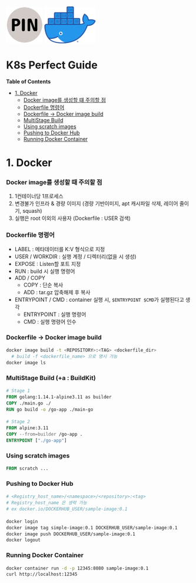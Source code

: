 <p float="left">
    <img src="Images/PIN.png" alt="PINLAB" height="100">
    <img src="Images/docker.png" alt="docker" height="100">
</p>

# K8s Perfect Guide

**Table of Contents**
* [1. Docker](#1-docker)
  * [Docker image를 생성할 떄 주의할 점](#docker-image를-생성할-때-주의할-점)
  * [Dockerfile 명령어](#dockerfile-명령어)
  * [Dockerfile -> Docker image build](#dockerfile---docker-image-build)
  * [MultiStage Build](#multistage-build-a--buildkit)
  * [Using scratch images](#using-scratch-images)
  * [Pushing to Docker Hub](#pushing-to-docker-hub)
  * [Running Docker Container](#running-docker-container)


# 1. Docker
### Docker image를 생성할 때 주의할 점
1. 1컨테이너당 1프로세스
2. 변경불가 인프라 & 경량 이미지 (경량 기반이미지, apt 캐시파일 삭제, 레이어 줄이기, squash)
3. 실행은 root 이외의 사용자 (Dockerfile : USER 검색)

### Dockerfile 명령어
* LABEL : 메타데이터를 K:V 형식으로 지정
* USER / WORKDIR : 실행 계정 / 디렉터리(없을 시 생성)
* EXPOSE : Listen할 포트 지정
* RUN : build 시 실행 명령어
* ADD / COPY
  * COPY : 단순 복사
  * ADD : tar.gz 압축해제 후 복사
* ENTRYPOINT / CMD : container 실행 시, `$ENTRYPOINT $CMD`가 실행된다고 생각
  * ENTRYPOINT : 실행 명령어
  * CMD : 실행 명령어 인수

### Dockerfile -> Docker image build  
```bash
docker image build -t <REPOSITORY>:<TAG> <dockerfile_dir>
  # build -f <dockerfile_name> 으로 명시 가능
docker image ls
```

### MultiStage Build (+a : BuildKit)
```dockerfile
# Stage 1
FROM golang:1.14.1-alpine3.11 as builder
COPY ./main.go ./
RUN go build -o /go-app ./main-go

# Stage 2
FROM alpine:3.11
COPY --from=builder /go-app .
ENTRYPOINT ["./go-app"]
```

### Using scratch images
```dockerfile
FROM scratch ...
```

### Pushing to Docker Hub
```bash
# <Registry_host_name>/<namespace>/<repository>:<tag>
# Registry_host_name 은 생략 가능
# ex docker.io/DOCKERHUB_USER/sample-image:0.1

docker login
docker image tag simple-image:0.1 DOCKERHUB_USER/sample-image:0.1
docker image push DOCKERHUB_USER/sample-image:0.1
docker logout
```

### Running Docker Container
```bash
docker container run -d -p 12345:8080 sample-image:0.1
curl http://localhost:12345
```
